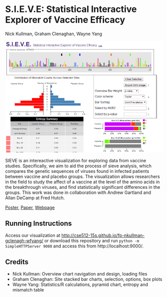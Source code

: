 S.I.E.V.E: Statistical Interactive Explorer of Vaccine Efficacy
===============
Nick Kullman, Graham Clenaghan, Wayne Yang

![Overview](images/overview.png)

SIEVE is an intereactive visualization for exploring data from vaccine studies. Specifically, we aim to aid the process of sieve analysis, which compares the genetic sequences of viruses found in infected patients between vaccine and placebo groups. The visualization allows researchers in the field to study the affect of a vaccine at the level of the amino acids in the breakthrough viruses, and find statistically significant differences in the groups. This work was done in collaboration with Andrew Gartland and Allan DeCamp at Fred Hutch.

[Poster](https://github.com/CSE512-15S/fp-nkullman-gclenagh-wfyang/blob/master/poster/Poster.pdf),
[Paper](https://github.com/CSE512-15S/fp-nkullman-gclenagh-wfyang/blob/master/final/Paper.pdf),
[Webpage](http://cse512-15s.github.io/fp-nkullman-gclenagh-wfyang/description.html)

## Running Instructions

Access our visualization at http://cse512-15s.github.io/fp-nkullman-gclenagh-wfyang/ or download this repository and run `python -m SimpleHTTPServer 9000` and access this from http://localhost:9000/.

## Credits

* Nick Kullman: Overview chart navigation and design, loading files
* Graham Clenaghan: Site stacked bar charts, selection, options, box plots
* Wayne Yang: Statistics/R calculations, pyramid chart, entropy and mismatch table 
